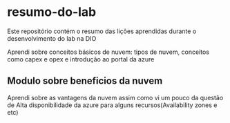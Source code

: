 # resumo-do-lab
Este repositório contém o resumo das lições aprendidas durante o desenvolvimento do lab na DIO

Aprendi sobre conceitos básicos de nuvem: tipos de nuvem, conceitos como capex e opex e introdução ao portal da azure


## Modulo sobre beneficios da nuvem

Aprendi sobre as vantagens da nuvem assim como vi um pouco da questão de Alta disponibilidade da azure para alguns recursos(Availability zones e etc)
